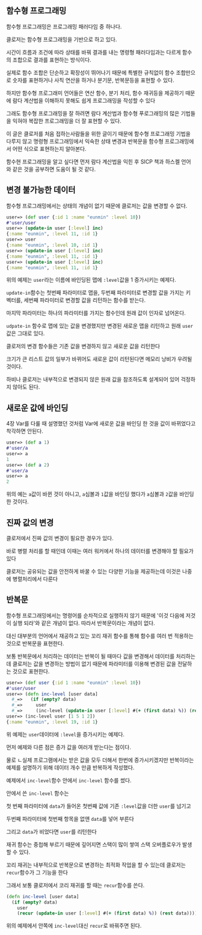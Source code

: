 ## 함수형 프로그래밍

함수형 프로그래밍은 프로그래밍 패러다임 중 하나다.

클로저는 함수형 프로그래밍을 기반으로 하고 있다.

시간이 흐름과 조건에 따라 상태를 바꿔 결과를 내는 명령형 패러다임과는 다르게 함수의 조합으로 결과를 표현하는 방식이다.

실제로 함수 조합은 단순하고 확장성이 뛰어나기 때문에 특별한 규칙없이 함수 조합만으로 숫자를 표현하거나 사칙 연산을 하거나 분기문, 반복문등을 표현할 수 있다.

하지만 함수형 프로그래미 언어들은 연산 함수, 분기 처리, 함수 재귀등을 제공하기 때문에 람다 계산법을 이해하지 못해도 쉽게 프로그래밍을 작성할 수 있다

그래도 함수형 프로그래밍을 잘 하려면 람다 계산법과 함수형 푸로그래밍의 많은 기법들을 익혀야 복잡한 프로그래밍을 더 잘 표현할 수 있다.

이 글은 클로저를 처음 접하는사람들을 위한 글이기 때문에 함수형 프로그래밍 기법을 다루지 않고 명령형 프로그래밍에서 익숙한 상태 변경과 반복문을 함수형 프로그래밍에서 어떤 식으로 표현하는지 알아본다.

함수현 프로그래밍을 알고 싶다면 먼저 람다 계산법을 익힌 후 SICP 책과 하스켈 언어와 같은 것을 공부하면 도움이 될 것 같다.



## 변경 불가능한 데이터

함수형 프로그래밍에서는 상태의 개념이 없기 때문에 클로저는 값을 변경할 수 없다.

```clojure
user=> (def user {:id 1 :name "eunmin" :level 10})
#'user/user
user=> (update-in user [:level] inc)
{:name "eunmin", :level 11, :id 1}
user=> user
{:name "eunmin", :level 10, :id 1}
user=> (update-in user [:level] inc)
{:name "eunmin", :level 11, :id 1}
user=> (update-in user [:level] inc)
{:name "eunmin", :level 11, :id 1}
```

위의 예제는 `user`라는 이름에 바인딩된 맵에 `:level`값을 1 증가시키는 예제다.

`update-in`함수는 첫번째 파라미터로 맵을, 두번째 파라미터로 변경할 값을 가지는 키 벡터를, 세번째 파라미터로 변경할 값을 리턴하는 함수를 받는다.

마지막 파라미터는 하나의 파라미터를 가지는 함수인데 원래 값이 인자로 넘어온다.

`udpate-in` 함수로 맵에 있는 값을 변경했지만 변경된 새로운 맵을 리턴하고 원래 `user`값은 그대로 있다.

클로저의 변경 함수들은 기존 값을 변경하지 않고 새로운 값을 리턴한다

크기가 큰 리스트 값의 일부가 바뀌어도 새로운 값이 리턴된다면 메모리 낭비가 우려될 것이다.

하비나 클로저는 내부적으로 변경되지 않은 원래 값을 참조하도록 설계되어 있어 걱정하지 않아도 된다.



## 새로운 값에 바인딩

4장 Var를 다룰 때 설명했던 것처럼 Var에 새로운 값을 바인딩 한 것을 값이 바뀌었다고 착각하면 안된다.

```clojure
user=> (def a 1)
#'user/a
user=> a
1
user=> (def a 2)
#'user/a
user=> a
2
```

위의 예는 `a`값이 바뀐 것이 아니고, `a`심볼과 `1`값을 바인딩 했다가 `a`심볼과 `2`값을 바인딩 한 것이다.



## 진짜 값의 변경

클로저에서 진짜 값의 변경이 필요한 경우가 있다.

바로 병렬 처리를 할 때인데 이때는 여러 워커에서 하나의 데이터를 변경해야 할 필요가 있다

클로저는 공유되는 값을 안전하게 바꿀 수 있는 다양한 기능을 제공하는데 이것은 나중에 병렬처리에서 다룬다



## 반복문

함수형 프로그래밍에서는 명령어를 순차적으로 실행하지 않기 때문에 '이것 다음에 저것이 실행 되라'와 같은 개념이 없다. 따라서 반복문이라는 개념이 없다.

대신 대부분의 언어에서 재공하고 있는 꼬리 재귀 함수를 통해 함수를 여러 번 적용하는 것으로 반복문을 표현한다.

보통 반복문에서 처리하는 데이터는 반복이 될 때마다 값을 변경해서 데이터를 처리하는데 클로저는 값을 변경하는 방법이 없기 때문에 파라미터를 이용해 변경된 값을 전달하는 것으로 표현한다.

```clojure
user=> (def user {:id 1 :name "eunmin" :level 10})
#'user/user
user=> (defn inc-level [user data]
  #_=>   (if (empty? data)
  #_=>     user
  #_=>     (inc-level (update-in user [:level] #(+ (first data) %)) (rest data))))
user=> (inc-level user [1 5 1 2])
{:name "eunmin", :level 19, :id 1}
```

위 예제는 `user`데이터에 `:level`을 증가시키는 예제다.

먼저 예제와 다른 점은 증가 값을 여러개 받는다는 점이다.

물로 ㄴ실제 프로그램에서는 받은 값을 모두 더해서 한번에 증가시키겠지만 반복이라는 예제를 설명하기 위해 데이터 개수 만큼 반복하게 작성했다.

예제에서 `inc-level`함수 안에서 `inc-level` 함수를 썼다.

안에서 쓴 `inc-level` 함수는

첫 번째 파라미터에 `data`가 들어온 첫번째 값에 기존 `:level`값을 더한 `user`를 넘기고

두번째 파라미터에 첫번째 항목을 없앤 `data`를 넣어 부른다

그리고 `data`가 비었다면 `user`를 리턴한다

재귀 함수는 중첩해 부르기 때문에 깊어지면 스택이 많이 쌓여 스택 오버플로우가 발생할 수 있다.

꼬리 재귀는 내부적으로 반복문으로 변경하는 최적화 작업을 할 수 있는데 클로저는 `recur`함수가 그 기능을 한다

그래서 보통 클로저에서 코리 재귀를 할 때는 `recur`함수를 쓴다.

```clojure
(defn inc-level [user data]
  (if (empty? data)
    user
    (recur (update-in user [:level] #(+ (first data) %)) (rest data))))
```

위의 예제에서 안쪽에 `inc-level`대신 `recur`로 바꿔주면 된다.

